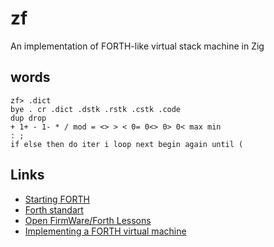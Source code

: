 # zf
An implementation of FORTH-like virtual stack machine in Zig

## words

```
zf> .dict
bye . cr .dict .dstk .rstk .cstk .code
dup drop
+ 1+ - 1- * / mod = <> > < 0= 0<> 0> 0< max min
: ;
if else then do iter i loop next begin again until (
```

## Links

* [Starting FORTH](https://www.forth.com/starting-forth/)
* [Forth standart](https://forth-standard.org/standard/core)
* [Open FirmWare/Forth Lessons](https://wiki.laptop.org/go/Forth_Lessons)
* [Implementing a FORTH virtual machine](http://www.w3group.de/forth_course.html)
